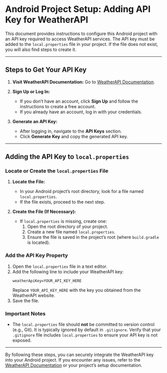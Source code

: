 # Android Project Setup: Adding API Key for WeatherAPI

This document provides instructions to configure this Android project with an API key required to access WeatherAPI services. The API key must be added to the `local.properties` file in your project. If the file does not exist, you will also find steps to create it.

---

## Steps to Get Your API Key

1. **Visit WeatherAPI Documentation:**
   Go to [WeatherAPI Documentation](https://www.weatherapi.com/docs/).

2. **Sign Up or Log In:**
    - If you don’t have an account, click **Sign Up** and follow the instructions to create a free account.
    - If you already have an account, log in with your credentials.

3. **Generate an API Key:**
    - After logging in, navigate to the **API Keys** section.
    - Click **Generate Key** and copy the generated API key.

---

## Adding the API Key to `local.properties`

### Locate or Create the `local.properties` File

1. **Locate the File:**
    - In your Android project’s root directory, look for a file named `local.properties`.
    - If the file exists, proceed to the next step.

2. **Create the File (If Necessary):**
    - If `local.properties` is missing, create one:
        1. Open the root directory of your project.
        2. Create a new file named `local.properties`.
        3. Ensure the file is saved in the project’s root (where `build.gradle` is located).

### Add the API Key Property

1. Open the `local.properties` file in a text editor.
2. Add the following line to include your WeatherAPI key:
   ```properties
   weatherApiKey=YOUR_API_KEY_HERE
   ```
   Replace `YOUR_API_KEY_HERE` with the key you obtained from the WeatherAPI website.
3. Save the file.

### Important Notes
- The `local.properties` file should **not** be committed to version control (e.g., Git). It is typically ignored by default in `.gitignore`. Verify that your `.gitignore` file includes `local.properties` to ensure your API key is not exposed.

---

By following these steps, you can securely integrate the WeatherAPI key into your Android project. If you encounter any issues, refer to the [WeatherAPI Documentation](https://www.weatherapi.com/docs/) or your project’s setup documentation.

